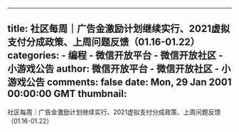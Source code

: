 
---
title: 社区每周｜广告金激励计划继续实行、2021虚拟支付分成政策、上周问题反馈（01.16-01.22）
categories: 
    - 编程
    - 微信开放平台 - 微信开放社区 - 小游戏公告
author: 微信开放平台 - 微信开放社区 - 小游戏公告
comments: false
date: Mon, 29 Jan 2001 00:00:00 GMT
thumbnail: 
---

<div>   
社区每周｜广告金激励计划继续实行、2021虚拟支付分成政策、上周问题反馈（01.16-01.22）  
</div>
            
